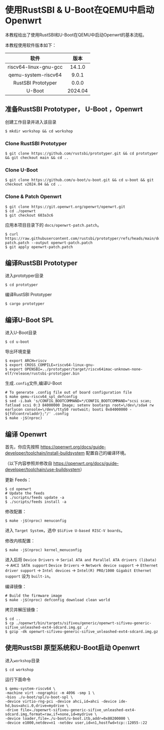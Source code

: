 # 使用RustSBI & U-Boot在QEMU中启动 Openwrt

本教程给出了使用RustSBI和U-Boot在QEMU中启动Openwrt的基本流程。

本教程使用软件版本如下：

|         软件          |  版本   |
| :-------------------: | :-----: |
| riscv64-linux-gnu-gcc | 14.1.0  |
|  qemu-system-riscv64  |  9.0.1  |
|  RustSBI Prototyper   |  0.0.0  |
|        U-Boot         | 2024.04 |

## 准备RustSBI Prototyper， U-Boot ，Openwrt
创建工作目录并进入该目录

``` shell
$ mkdir workshop && cd workshop
```

### Clone RustSBI Prototyper

``` shell
$ git clone https://github.com/rustsbi/prototyper.git && cd prototyper && git checkout main && cd ..
```

### Clone U-Boot

``` shell
$ git clone https://github.com/u-boot/u-boot.git && cd u-boot && git checkout v2024.04 && cd ..
```

### Clone & Patch Openwrt

``` shell
$ git clone https://git.openwrt.org/openwrt/openwrt.git
$ cd ./openwrt
$ git checkout 603a3c6
```

应用本项目目录下的 `docs/openwrt-patch.patch`。

```shell
$ curl https://raw.githubusercontent.com/rustsbi/prototyper/refs/heads/main/docs/openwrt-patch.patch --output openwrt-patch.patch
$ git apply openwrt-patch.patch
```

## 编译RustSBI  Prototyper

进入prototyper目录

``` shell
$ cd prototyper
```

编译RustSBI  Prototyper

``` shell
$ cargo prototyper
```

## 编译U-Boot SPL

进入U-Boot目录

``` shell
$ cd u-boot
```

导出环境变量

``` shell
$ export ARCH=riscv
$ export CROSS_COMPILE=riscv64-linux-gnu-
$ export OPENSBI=../prototyper/target/riscv64imac-unknown-none-elf/release/rustsbi-prototyper.bin
```

生成`.config`文件,编译U-Boot

``` shell
# To generate .config file out of board configuration file
$ make qemu-riscv64_spl_defconfig
$ sed -i.bak 's/CONFIG_BOOTCOMMAND=*/CONFIG_BOOTCOMMAND="scsi scan; fatload scsi 0:3 84000000 Image; setenv bootargs root=\/dev\/sda4 rw earlycon console=\/dev\/ttyS0 rootwait; booti 0x84000000 - ${fdtcontroladdr};"/' .config
$ make -j$(nproc)
```

## 编译 Openwrt

首先，你应先按照 <https://openwrt.org/docs/guide-developer/toolchain/install-buildsystem> 配置自己的编译环境。

（以下内容参照并修改自 <https://openwrt.org/docs/guide-developer/toolchain/use-buildsystem>）

更新 Feeds：
```shell
$ cd openwrt
# Update the feeds
$ ./scripts/feeds update -a
$ ./scripts/feeds install -a
```

修改配置：
```shell
$ make -j$(nproc) menuconfig
```

进入 `Target System`，选中 `$SiFive U-based RISC-V boards`。

修改内核配置：
```shell
$ make -j$(nproc) kernel_menuconfig
```

进入后将
`Device Drivers` $\rightarrow$ `Serial ATA and Parallel ATA drivers (libata)` $\rightarrow$ `AHCI SATA support`
`Device Drivers` $\rightarrow$ `Network device support` $\rightarrow$ `Ethernet driver support` $\rightarrow$ `Intel devices` $\rightarrow$ `Intel(R) PRO/1000 Gigabit Ethernet support`
设为 `built-in`。

编译镜像：
```shell
# Build the firmware image
$ make -j$(nproc) defconfig download clean world
```

拷贝并解压镜像：
```shell
$ cd ..
$ cp ./openwrt/bin/targets/sifiveu/generic/openwrt-sifiveu-generic-sifive_unleashed-ext4-sdcard.img.gz ./
$ gzip -dk openwrt-sifiveu-generic-sifive_unleashed-ext4-sdcard.img.gz
```

## 使用RustSBI 原型系统和U-Boot启动 Openwrt

进入`workshop`目录

``` shell
$ cd workshop
```

运行下面命令

``` shell
$ qemu-system-riscv64 \
-machine virt -nographic -m 4096 -smp 1 \
-bios ./u-boot/spl/u-boot-spl \
-device virtio-rng-pci -device ahci,id=ahci -device ide-hd,bus=ahci.0,drive=mydrive \
-drive file=./openwrt-sifiveu-generic-sifive_unleashed-ext4-sdcard.img,format=raw,if=none,id=mydrive \
-device loader,file=./u-boot/u-boot.itb,addr=0x80200000 \
-device e1000,netdev=n1 -netdev user,id=n1,hostfwd=tcp::12055-:22
```
